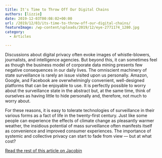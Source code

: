 ```yaml
---
title: It's Time to Throw Off Our Digital Chains
authors: [lizzie]
date: 2019-12-03T00:08:02+00:00
url: /2019/12/03/its-time-to-throw-off-our-digital-chains/
featureImage: /wp-content/uploads/2019/12/eye-2771174_1280.jpg
category:
  - Articles

---
```

Discussions about digital privacy often evoke images of whistle-blowers, journalists, and intelligence agencies. But beyond this, it can sometimes feel as though the business model of corporate data mining presents few negative consequences in our daily lives. The omniscient machinery of state surveillance is rarely an issue visited upon us personally. Amazon, Google, and Facebook are overwhelmingly convenient, well-designed platforms that can be enjoyable to use. It is perfectly possible to worry about the surveillance state in the abstract but, at the same time, think of ourselves as having little to hide personally and, therefore, not much to worry about.

For these reasons, it is easy to tolerate technologies of surveillance in their various forms as a fact of life in the twenty-first century. Just like some people can experience the effects of climate change as pleasantly warmer weather, the insidious potential of mass surveillance often manifests itself as convenience and improved consumer experiences. The importance of systemic and collective privacy can start to fade from view — but at what cost?

[Read the rest of this article on Jacobin][1]

 [1]: https://www.jacobinmag.com/2019/12/digital-privacy-data-surveillance-google-amazon-facebook
